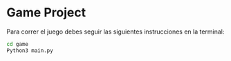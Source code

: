 # Game Project

Para correr el juego debes seguir las siguientes instrucciones en la terminal:

```sh
cd game
Python3 main.py
```
